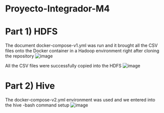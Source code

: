 # Proyecto-Integrador-M4

# Part 1) HDFS

The document docker-compose-v1.yml was run and it brought all the CSV files onto the Docker container in a Hadoop environment right after cloning the repository
![image](https://github.com/user-attachments/assets/aaa0ed44-0d24-45c1-b810-f93f33986d98)

All the CSV files were successfully copied into the HDFS
![image](https://github.com/user-attachments/assets/aa6212a8-6e61-4f0b-9a96-80e5fd748f39)


# Part 2) Hive

The docker-compose-v2.yml environment was used and we entered into the hive -bash command setup
![image](https://github.com/user-attachments/assets/c08eacd5-60e8-4867-8b41-0e1ac475081c)


